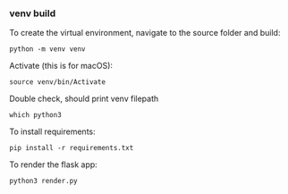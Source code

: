 ### venv build
To create the virtual environment, navigate to the source folder and build:
```
python -m venv venv
```
Activate (this is for macOS):
```
source venv/bin/Activate
```
Double check, should print venv filepath
```
which python3
```
To install requirements:
```
pip install -r requirements.txt
```

To render the flask app:
```
python3 render.py
```
